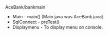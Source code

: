 AceBank/bankmain

* Main - main() (Main.java was AceBank.java)
* SqlConnect - preTest()
* Displaymenu - To display menu on console.